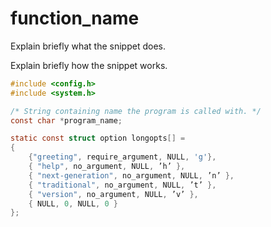 # function_name
Explain briefly what the snippet does.

Explain briefly how the snippet works.
```c
#include <config.h>
#include <system.h>

/* String containing name the program is called with. */
const char *program_name;

static const struct option longopts[] = 
{
    {"greeting", require_argument, NULL, 'g'}, 
    { "help", no_argument, NULL, ’h’ },
    { "next-generation", no_argument, NULL, ’n’ },
    { "traditional", no_argument, NULL, ’t’ },
    { "version", no_argument, NULL, ’v’ },
    { NULL, 0, NULL, 0 }
};
```
